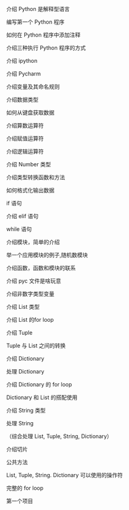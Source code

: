 
介绍 Python 是解释型语言

编写第一个 Python 程序

如何在 Python 程序中添加注释 

介绍三种执行 Python 程序的方式

介绍 ipython

介绍 Pycharm

介绍变量及其命名规则

介绍数据类型

如何从键盘获取数据

介绍算数运算符

介绍赋值运算符

介绍逻辑运算符

介绍 Number 类型

介绍类型转换函数和方法

如何格式化输出数据

if 语句

介绍 elif 语句

while 语句

介绍模块，简单的介绍

举一个应用模块的例子,随机数模块

介绍函数，函数和模块的联系

介绍 pyc 文件是啥玩意

介绍非数字类型变量

介绍 List 类型

介绍 List 的for loop

介绍 Tuple

Tuple 与 List 之间的转换

介绍 Dictionary

处理 Dictionary

介绍 Dictionary 的 for loop

Dictionary 和 List 的搭配使用

介绍 String 类型

处理 String

（综合处理 List, Tuple, String, Dictionary）

介绍切片

公共方法

List, Tuple, String. Dictionary 可以使用的操作符

完整的 for loop

第一个项目